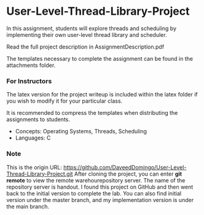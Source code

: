# User-Level-Thread-Library-Project

In this assignment, students will explore threads and scheduling by implementing their own user-level thread library and scheduler.

Read the full project description in AssignmentDescription.pdf

The templates necessary to complete the assignment can be found in the attachments folder. 

### For Instructors
The latex version for the project writeup is included within the latex folder if you wish to modify it for your particular class. 

It is recommended to compress the templates when distributing the assignments to students.

- Concepts: Operating Systems, Threads, Scheduling
- Languages: C

### Note
This is the origin URL: https://github.com/DaveedDomingo/User-Level-Thread-Library-Project.git
After cloning the project, you can enter **git remote** to view the remote warehourepository server.
The name of the repository server is handout.
I found this project on GitHub and then went back to the initial version to complete the lab. You can also find initial version under the master branch, and my implementation version is under the main branch.
